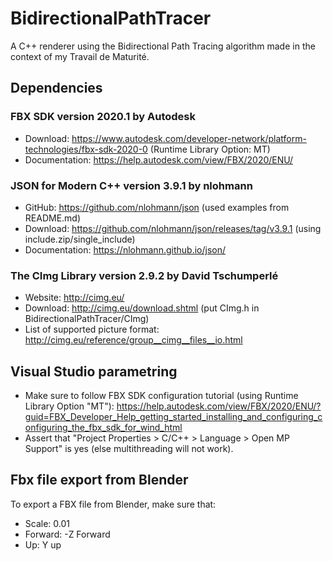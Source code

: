 # BidirectionalPathTracer
A C++ renderer using the Bidirectional Path Tracing algorithm made in the context of my Travail de Maturité.

## Dependencies
### FBX SDK version 2020.1 by Autodesk
- Download: https://www.autodesk.com/developer-network/platform-technologies/fbx-sdk-2020-0 (Runtime Library Option: MT)
- Documentation: https://help.autodesk.com/view/FBX/2020/ENU/

### JSON for Modern C++ version 3.9.1 by nlohmann
- GitHub: https://github.com/nlohmann/json (used examples from README.md)
- Download: https://github.com/nlohmann/json/releases/tag/v3.9.1 (using include.zip/single_include)
- Documentation: https://nlohmann.github.io/json/

### The CImg Library version 2.9.2 by David Tschumperlé
- Website: http://cimg.eu/
- Download: http://cimg.eu/download.shtml (put CImg.h in BidirectionalPathTracer/CImg)
- List of supported picture format: http://cimg.eu/reference/group__cimg__files__io.html

## Visual Studio parametring
- Make sure to follow FBX SDK configuration tutorial (using Runtime Library Option "MT"): https://help.autodesk.com/view/FBX/2020/ENU/?guid=FBX_Developer_Help_getting_started_installing_and_configuring_configuring_the_fbx_sdk_for_wind_html
- Assert that "Project Properties > C/C++ > Language > Open MP Support" is yes (else multithreading will not work).

## Fbx file export from Blender
To export a FBX file from Blender, make sure that:
- Scale: 0.01
- Forward: -Z Forward
- Up: Y up

